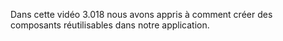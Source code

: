 Dans cette vidéo 3.018 nous avons appris à comment créer des composants réutilisables dans notre application.
